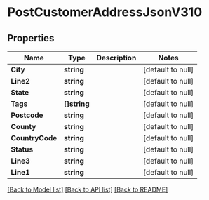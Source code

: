 # PostCustomerAddressJsonV310

## Properties
Name | Type | Description | Notes
------------ | ------------- | ------------- | -------------
**City** | **string** |  | [default to null]
**Line2** | **string** |  | [default to null]
**State** | **string** |  | [default to null]
**Tags** | **[]string** |  | [default to null]
**Postcode** | **string** |  | [default to null]
**County** | **string** |  | [default to null]
**CountryCode** | **string** |  | [default to null]
**Status** | **string** |  | [default to null]
**Line3** | **string** |  | [default to null]
**Line1** | **string** |  | [default to null]

[[Back to Model list]](../README.md#documentation-for-models) [[Back to API list]](../README.md#documentation-for-api-endpoints) [[Back to README]](../README.md)



